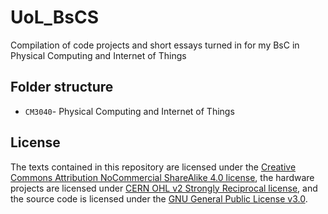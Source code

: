 # UoL_BsCS
Compilation of code projects and short essays turned in for my BsC in Physical Computing and Internet of Things

## Folder structure

* `CM3040`- Physical Computing and Internet of Things


## License

The texts contained in this repository are licensed under the [Creative Commons Attribution NoCommercial ShareAlike 4.0 license](http://creativecommons.org/licenses/by-nc-sa/4.0/), the hardware projects are licensed under [CERN OHL v2 Strongly Reciprocal license](https://choosealicense.com/licenses/cern-ohl-s-2.0/), and the source code is licensed under the [GNU General Public License v3.0](https://choosealicense.com/licenses/gpl-3.0/).
